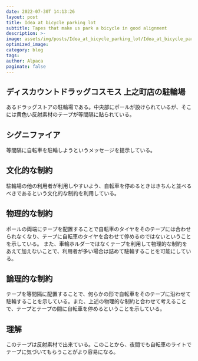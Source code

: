 ```yaml
---
date: 2022-07-30T 14:13:26
layout: post
title: Idea at bicycle parking lot
subtitle: Tapes that make us park a bicycle in good alignment
description: >-
image: assets/img/posts/Idea_at_bicycle_parking_lot/Idea_at_bicycle_parking_lot.jpg
optimized_image: 
category: blog
tags: 
author: Alpaca
paginate: false
---
```


## ディスカウントドラッグコスモス 上之町店の駐輪場

あるドラッグストアの駐輪場である。中央部にポールが設けられているが、そこには黄色い反射素材のテープが等間隔に貼られている。

## シグニファイア

等間隔に自転車を駐輪しようというメッセージを提示している。

## 文化的な制約

駐輪場の他の利用者が利用しやすいよう、自転車を停めるときはきちんと並べるべきであるという文化的な制約を利用している。

## 物理的な制約

ポールの両端にテープを配置することで自転車のタイヤをそのテープには合わせられなくなり、テープに自転車のタイヤを合わせて停めるのではないということを示している。
また、車輪ホルダーではなくテープを利用して物理的な制約をあえて加えないことで、利用者が多い場合は詰めて駐輪することを可能にしている。

## 論理的な制約

テープを等間隔に配置することで、何らかの形で自転車をそのテープに沿わせて駐輪することを示している。また、上述の物理的な制約と合わせて考えることで、テープとテープの間に自転車を停めるということを示している。

## 理解

このテープは反射素材で出来ている。このことから、夜間でも自転車のライトでテープに気づいてもらうことがより容易になる。